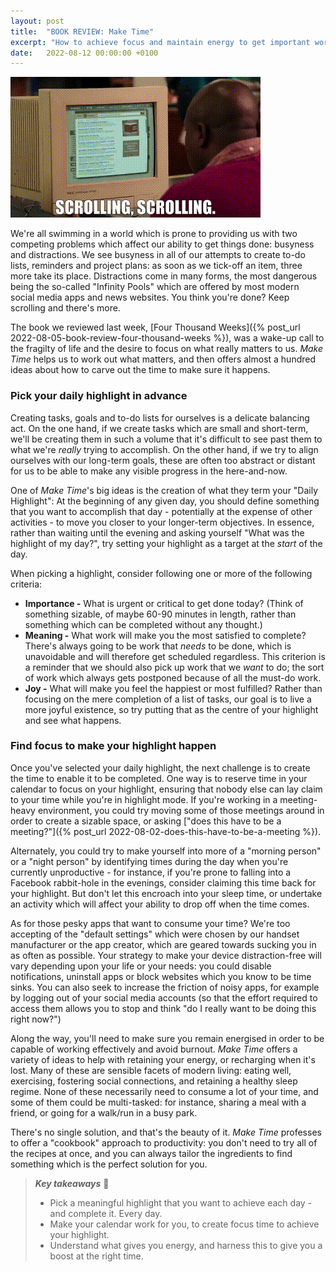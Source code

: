 ```yaml
---
layout: post
title:  "BOOK REVIEW: Make Time"
excerpt: "How to achieve focus and maintain energy to get important work done."
date:   2022-08-12 00:00:00 +0100
---
```


![Unbreakable Kimmy Schmidt - Scrolling, Scrolling](/assets/img/unbreakable-kimmy-schmidt-scrolling.gif)

We're all swimming in a world which is prone to providing us with two competing problems which affect our ability to get things done: busyness and distractions. We see busyness in all of our attempts to create to-do lists, reminders and project plans: as soon as we tick-off an item, three more take its place. Distractions come in many forms, the most dangerous being the so-called "Infinity Pools" which are offered by most modern social media apps and news websites. You think you're done? Keep scrolling and there's more.

The book we reviewed last week, [Four Thousand Weeks]({% post_url 2022-08-05-book-review-four-thousand-weeks %}), was a wake-up call to the fragilty of life and the desire to focus on what really matters to us. _Make Time_ helps us to work out what matters, and then offers almost a hundred ideas about how to carve out the time to make sure it happens.

### Pick your daily highlight in advance

Creating tasks, goals and to-do lists for ourselves is a delicate balancing act. On the one hand, if we create tasks which are small and short-term, we'll be creating them in such a volume that it's difficult to see past them to what we're _really_ trying to accomplish. On the other hand, if we try to align ourselves with our long-term goals, these are often too abstract or distant for us to be able to make any visible progress in the here-and-now.

One of _Make Time_'s big ideas is the creation of what they term your "Daily Highlight": At the beginning of any given day, you should define something that you want to accomplish that day - potentially at the expense of other activities - to move you closer to your longer-term objectives. In essence, rather than waiting until the evening and asking yourself "What was the highlight of my day?", try setting your highlight as a target at the _start_ of the day.

When picking a highlight, consider following one or more of the following criteria:

* **Importance -** What is urgent or critical to get done today? (Think of something sizable, of maybe 60-90 minutes in length, rather than something which can be completed without any thought.)
* **Meaning -** What work will make you the most satisfied to complete? There's always going to be work that _needs_ to be done, which is unavoidable and will therefore get scheduled regardless. This criterion is a reminder that we should also pick up work that we _want_ to do; the sort of work which always gets postponed because of all the must-do work.
* **Joy -** What will make you feel the happiest or most fulfilled? Rather than focusing on the mere completion of a list of tasks, our goal is to live a more joyful existence, so try putting that as the centre of your highlight and see what happens.

### Find focus to make your highlight happen

Once you've selected your daily highlight, the next challenge is to create the time to enable it to be completed. One way is to reserve time in your calendar to focus on your highlight, ensuring that nobody else can lay claim to your time while you're in highlight mode. If you're working in a meeting-heavy environment, you could try moving some of those meetings around in order to create a sizable space, or asking ["does this have to be a meeting?"]({% post_url 2022-08-02-does-this-have-to-be-a-meeting %}).

Alternately, you could try to make yourself into more of a "morning person" or a "night person" by identifying times during the day when you're currently unproductive - for instance, if you're prone to falling into a Facebook rabbit-hole in the evenings, consider claiming this time back for your highlight. But don't let this encroach into your sleep time, or undertake an activity which will affect your ability to drop off when the time comes.

As for those pesky apps that want to consume your time? We're too accepting of the "default settings" which were chosen by our handset manufacturer or the app creator, which are geared towards sucking you in as often as possible. Your strategy to make your device distraction-free will vary depending upon your life or your needs: you could disable notifications, uninstall apps or block websites which you know to be time sinks. You can also seek to increase the friction of noisy apps, for example by logging out of your social media accounts (so that the effort required to access them allows you to stop and think "do I really want to be doing this right now?")

Along the way, you'll need to make sure you remain energised in order to be capable of working effectively and avoid burnout. _Make Time_ offers a variety of ideas to help with retaining your energy, or recharging when it's lost. Many of these are sensible facets of modern living: eating well, exercising, fostering social connections, and retaining a healthy sleep regime. None of these necessarily need to consume a lot of your time, and some of them could be multi-tasked: for instance, sharing a meal with a friend, or going for a walk/run in a busy park.

There's no single solution, and that's the beauty of it. _Make Time_ professes to offer a "cookbook" approach to productivity: you don't need to try all of the recipes at once, and you can always tailor the ingredients to find something which is the perfect solution for you.

> **_Key takeaways_** 📝  
> * Pick a meaningful highlight that you want to achieve each day - and complete it. Every day.
> * Make your calendar work for you, to create focus time to achieve your highlight.
> * Understand what gives you energy, and harness this to give you a boost at the right time.
